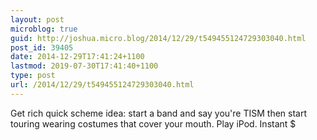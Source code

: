 ```yaml
---
layout: post
microblog: true
guid: http://joshua.micro.blog/2014/12/29/t549455124729303040.html
post_id: 39405
date: 2014-12-29T17:41:24+1100
lastmod: 2019-07-30T17:41:40+1100
type: post
url: /2014/12/29/t549455124729303040.html
---
```

Get rich quick scheme idea: start a band and say you're TISM then start touring wearing costumes that cover your mouth. Play iPod. Instant $
